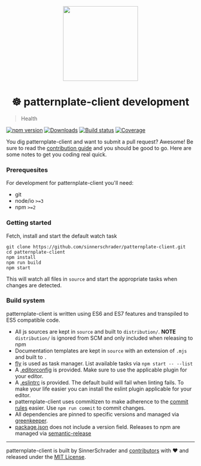 <div align="center">
  <a href="https://github.com/sinnerschrader/patternplate">
    <img width="200" src="https://cdn.rawgit.com/sinnerschrader/patternplate-client/next/patternplate.svg" />
  </a>
</div>
<h1 align="center">☸ patternplate-client development</h1>

> Health

[![npm version][npm-image]][npm-url] [![Downloads][npm-dl-image]][npm-url]
[![Build status][ci-image]][ci-url] [![Coverage][coverage-image]][coverage-url]

You dig patternplate-client and want to submit a pull request? Awesome!
Be sure to read the [contribution guide](./contributing.md) and you should be good to go.
Here are some notes to get you coding real quick.

### Prerequesites
For development for patternplate-client you'll need:
* git
* node/io `>=3`
* npm `>=2`

### Getting started
Fetch, install and start the default watch task
```
git clone https://github.com/sinnerschrader/patternplate-client.git
cd patternplate-client
npm install
npm run build
npm start
```
This will watch all files in `source` and start the appropriate tasks when changes are detected.

### Build system
patternplate-client is written using ES6 and ES7 features and transpiled to ES5 compatible code.

* All js sources are kept in `source` and built to `distribution/`.
  **NOTE** `distribution/` is ignored from SCM and only included when releasing to npm
* Documentation templates are kept in `source` with an extension of `.mjs` and built to `.`
* [fly](https://github.com/fly/flyjs) is used as task manager. List available tasks via `npm start -- --list`
* A [.editorconfig](.editorconfig) is provided. Make sure to use the applicable plugin for your editor.
* A [.eslintrc](.eslintrc) is provided. The default build will fail when linting fails. To make your life easier you can install the eslint plugin applicable for your editor.
* patternplate-client uses commitizen to make adherence to the [commit rules](../contributing.md#commit-rules) easier. Use `npm run commit` to commit changes.
* All dependencies are pinned to specific versions and managed via [greenkeeper](/greenkeeperio/greenkeeper).
* [package.json](../package.json) does not include a version field. Releases to npm are managed via [semantic-release](/semantic-release/semantic-release)

---
patternplate-client is built by SinnerSchrader and [contributors](./contributors.md) with :heart:
and released under the [MIT License](./license.md).

[npm-url]: https://www.npmjs.org/package/patternplate-client
[npm-image]: https://img.shields.io/npm/v/patternplate-client.svg?style=flat-square
[npm-dl-image]: http://img.shields.io/npm/dm/patternplate-client.svg?style=flat-square

[ci-url]: https://travis-ci.org/sinnerschrader/patternplate-client
[ci-image]: https://img.shields.io/travis/sinnerschrader/patternplate-client.svg?style=flat-square
[coverage-url]: https://coveralls.io/r/sinnerschrader/patternplate-client
[coverage-image]: https://img.shields.io/coveralls/sinnerschrader/patternplate-client.svg?style=flat-square
